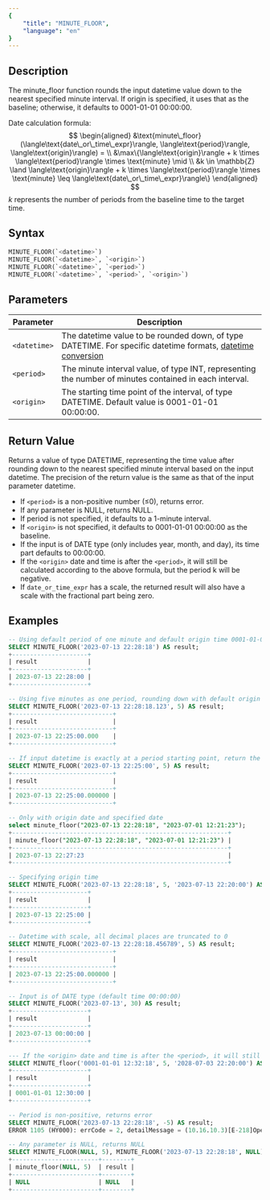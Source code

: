 ```yaml
---
{
    "title": "MINUTE_FLOOR",
    "language": "en"
}
---
```


## Description

The minute_floor function rounds the input datetime value down to the nearest specified minute interval. If origin is specified, it uses that as the baseline; otherwise, it defaults to 0001-01-01 00:00:00.

Date calculation formula:
$$
\begin{aligned}
&\text{minute\_floor}(\langle\text{date\_or\_time\_expr}\rangle, \langle\text{period}\rangle, \langle\text{origin}\rangle) = \\
&\max\{\langle\text{origin}\rangle + k \times \langle\text{period}\rangle \times \text{minute} \mid \\
&k \in \mathbb{Z} \land \langle\text{origin}\rangle + k \times \langle\text{period}\rangle \times \text{minute} \leq \langle\text{date\_or\_time\_expr}\rangle\}
\end{aligned}
$$
$k$ represents the number of periods from the baseline time to the target time.

## Syntax

```sql
MINUTE_FLOOR(`<datetime>`)
MINUTE_FLOOR(`<datetime>`, `<origin>`)
MINUTE_FLOOR(`<datetime>`, `<period>`)
MINUTE_FLOOR(`<datetime>`, `<period>`, `<origin>`)
```

## Parameters

| Parameter | Description |
| --------- | ----------- |
| `<datetime>` | The datetime value to be rounded down, of type DATETIME. For specific datetime formats, [datetime conversion](../../../../../docs/sql-manual/basic-element/sql-data-types/conversion/datetime-conversion) |
| `<period>` | The minute interval value, of type INT, representing the number of minutes contained in each interval. |
| `<origin>` | The starting time point of the interval, of type DATETIME. Default value is 0001-01-01 00:00:00. |

## Return Value

Returns a value of type DATETIME, representing the time value after rounding down to the nearest specified minute interval based on the input datetime. The precision of the return value is the same as that of the input parameter datetime.

- If `<period>` is a non-positive number (≤0), returns error.
- If any parameter is NULL, returns NULL.
- If period is not specified, it defaults to a 1-minute interval.
- If `<origin>` is not specified, it defaults to 0001-01-01 00:00:00 as the baseline.
- If the input is of DATE type (only includes year, month, and day), its time part defaults to 00:00:00.
- If the `<origin>` date and time is after the `<period>`, it will still be calculated according to the above formula, but the period k will be negative.
- If `date_or_time_expr` has a scale, the returned result will also have a scale with the fractional part being zero.

## Examples

```sql
-- Using default period of one minute and default origin time 0001-01-01 00:00:00
SELECT MINUTE_FLOOR('2023-07-13 22:28:18') AS result;
+---------------------+
| result              |
+---------------------+
| 2023-07-13 22:28:00 |
+---------------------+

-- Using five minutes as one period, rounding down with default origin point
SELECT MINUTE_FLOOR('2023-07-13 22:28:18.123', 5) AS result;
+----------------------------+
| result                     |
+----------------------------+
| 2023-07-13 22:25:00.000    |
+----------------------------+

-- If input datetime is exactly at a period starting point, return the input datetime
SELECT MINUTE_FLOOR('2023-07-13 22:25:00', 5) AS result;
+----------------------------+
| result                     |
+----------------------------+
| 2023-07-13 22:25:00.000000 |
+----------------------------+

-- Only with origin date and specified date
select minute_floor("2023-07-13 22:28:18", "2023-07-01 12:21:23");
+------------------------------------------------------------+
| minute_floor("2023-07-13 22:28:18", "2023-07-01 12:21:23") |
+------------------------------------------------------------+
| 2023-07-13 22:27:23                                        |
+------------------------------------------------------------+

-- Specifying origin time
SELECT MINUTE_FLOOR('2023-07-13 22:28:18', 5, '2023-07-13 22:20:00') AS result;
+---------------------+
| result              |
+---------------------+
| 2023-07-13 22:25:00 |
+---------------------+

-- Datetime with scale, all decimal places are truncated to 0
SELECT MINUTE_FLOOR('2023-07-13 22:28:18.456789', 5) AS result;
+----------------------------+
| result                     |
+----------------------------+
| 2023-07-13 22:25:00.000000 |
+----------------------------+

-- Input is of DATE type (default time 00:00:00)
SELECT MINUTE_FLOOR('2023-07-13', 30) AS result;
+---------------------+
| result              |
+---------------------+
| 2023-07-13 00:00:00 |
+---------------------+

--- If the <origin> date and time is after the <period>, it will still be calculated according to the above formula, but the period k will be negative
SELECT MINUTE_floor('0001-01-01 12:32:18', 5, '2028-07-03 22:20:00') AS result;
+---------------------+
| result              |
+---------------------+
| 0001-01-01 12:30:00 |
+---------------------+

-- Period is non-positive, returns error
SELECT MINUTE_FLOOR('2023-07-13 22:28:18', -5) AS result;
ERROR 1105 (HY000): errCode = 2, detailMessage = (10.16.10.3)[E-218]Operation minute_floor of 2023-07-13 22:28:18, -5 out of range

-- Any parameter is NULL, returns NULL
SELECT MINUTE_FLOOR(NULL, 5), MINUTE_FLOOR('2023-07-13 22:28:18', NULL) AS result;
+------------------------+--------+
| minute_floor(NULL, 5)  | result |
+------------------------+--------+
| NULL                   | NULL   |
+------------------------+--------+
```
